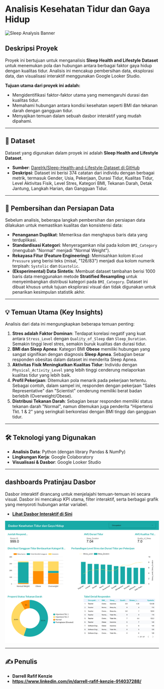 # Analisis Kesehatan Tidur dan Gaya Hidup

![Sleep Analysis Banner](https://img.freepik.com/free-vector/sleep-analysis-concept-illustration_114360-7057.jpg?w=1060&t=st=1722480029~exp=1722480629~hmac=657bf771e3553258849b38030fc865f14ab9d4586414731a50a316b1ed876527)

##  Deskripsi Proyek
Proyek ini bertujuan untuk menganalisis **Sleep Health and Lifestyle Dataset** untuk menemukan pola dan hubungan antara berbagai faktor gaya hidup dengan kualitas tidur. Analisis ini mencakup pembersihan data, eksplorasi data, dan visualisasi interaktif menggunakan Google Looker Studio.

**Tujuan utama dari proyek ini adalah:**
* Mengidentifikasi faktor-faktor utama yang memengaruhi durasi dan kualitas tidur.
* Memahami hubungan antara kondisi kesehatan seperti BMI dan tekanan darah dengan gangguan tidur.
* Menyajikan temuan dalam sebuah dasbor interaktif yang mudah dipahami.

---

## 🔬 Dataset
Dataset yang digunakan dalam proyek ini adalah **Sleep Health and Lifestyle Dataset**.

* **Sumber**: [Darelrk/Sleep-Health-and-Lifestyle-Dataset di GitHub](https://github.com/Darelrk/Sleep-Health-and-Lifestyle-Dataset)
* **Deskripsi**: Dataset ini berisi 374 catatan dari individu dengan berbagai metrik, termasuk Gender, Usia, Pekerjaan, Durasi Tidur, Kualitas Tidur, Level Aktivitas Fisik, Level Stres, Kategori BMI, Tekanan Darah, Detak Jantung, Langkah Harian, dan Gangguan Tidur.

---

## 🧼 Pembersihan dan Persiapan Data
Sebelum analisis, beberapa langkah pembersihan dan persiapan data dilakukan untuk memastikan kualitas dan konsistensi data:

-   **Penanganan Duplikat**: Memeriksa dan menghapus baris data yang terduplikasi.
-   **Standardisasi Kategori**: Menyeragamkan nilai pada kolom `BMI_Category` (mengubah "Normal" menjadi "Normal Weight").
-   **Rekayasa Fitur (Feature Engineering)**: Memisahkan kolom `Blood Pressure` yang berisi teks (misal, "126/83") menjadi dua kolom numerik terpisah: `Systolic` dan `Diastolic`.
-   **(Eksperimental) Data Sintetis**: Membuat dataset tambahan berisi 1000 baris data menggunakan metode **Stratified Resampling** untuk menyeimbangkan distribusi kategori pada `BMI_Category`. Dataset ini dibuat khusus untuk tujuan eksplorasi visual dan tidak digunakan untuk penarikan kesimpulan statistik akhir.

---

## 💡 Temuan Utama (Key Insights)
Analisis dari data ini mengungkapkan beberapa temuan penting:

1.  **Stres adalah Faktor Dominan**: Terdapat korelasi negatif yang kuat antara `Stress_Level` dengan `Quality_of_Sleep` dan `Sleep_Duration`. Semakin tinggi level stres, semakin buruk kualitas dan durasi tidur.
2.  **BMI dan Sleep Apnea**: Kategori BMI **Obese** memiliki hubungan yang sangat signifikan dengan diagnosis **Sleep Apnea**. Sebagian besar responden obesitas dalam dataset ini menderita Sleep Apnea.
3.  **Aktivitas Fisik Meningkatkan Kualitas Tidur**: Individu dengan `Physical_Activity_Level` yang lebih tinggi cenderung melaporkan kualitas tidur yang lebih baik.
4.  **Profil Pekerjaan**: Ditemukan pola menarik pada pekerjaan tertentu. Sebagai contoh, dalam sampel ini, responden dengan pekerjaan "Sales Representative" dan "Scientist" cenderung memiliki berat badan berlebih (Overweight/Obese).
5.  **Distribusi Tekanan Darah**: Sebagian besar responden memiliki status tekanan darah "Normal", namun ditemukan juga penderita "Hipertensi Tkt. 1 & 2" yang seringkali berkorelasi dengan BMI tinggi dan gangguan tidur.

---

## 🛠️ Teknologi yang Digunakan
* **Analisis Data**: Python (dengan library Pandas & NumPy)
* **Lingkungan Kerja**: Google Colaboratory
* **Visualisasi & Dasbor**: Google Looker Studio

---

##  dashboards Pratinjau Dasbor
Dasbor interaktif dirancang untuk menjelajahi temuan-temuan ini secara visual. Dasbor ini mencakup KPI utama, filter interaktif, serta berbagai grafik yang menyoroti hubungan antar variabel.

* **[Lihat Dasbor Interaktif di Sini]([https://lookerstudio.google.com/reporting/9fe641aa-d643-40bf-a1e4-ca7d3041b464])**

![Pratinjau Dasbor Analisis Tidur](https://github.com/Darelrk/Sleep-Health-and-Lifestyle-Dataset/raw/main/report.jpg)

---

## ✍️ Penulis
* **Darrell Rafif Kenzie**
* **https://www.linkedin.com/in/darrell-rafif-kenzie-914037288/**
